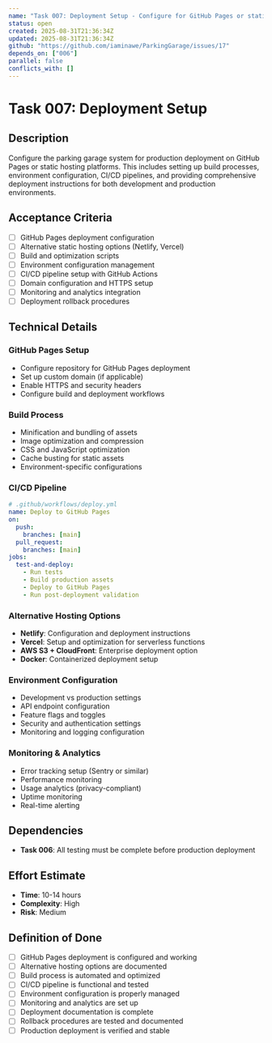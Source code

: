 ```yaml
---
name: "Task 007: Deployment Setup - Configure for GitHub Pages or static hosting with instructions"
status: open
created: 2025-08-31T21:36:34Z
updated: 2025-08-31T21:36:34Z
github: "https://github.com/iaminawe/ParkingGarage/issues/17"
depends_on: ["006"]
parallel: false
conflicts_with: []
---
```


# Task 007: Deployment Setup

## Description

Configure the parking garage system for production deployment on GitHub Pages or static hosting platforms. This includes setting up build processes, environment configuration, CI/CD pipelines, and providing comprehensive deployment instructions for both development and production environments.

## Acceptance Criteria

- [ ] GitHub Pages deployment configuration
- [ ] Alternative static hosting options (Netlify, Vercel)
- [ ] Build and optimization scripts
- [ ] Environment configuration management
- [ ] CI/CD pipeline setup with GitHub Actions
- [ ] Domain configuration and HTTPS setup
- [ ] Monitoring and analytics integration
- [ ] Deployment rollback procedures

## Technical Details

### GitHub Pages Setup
- Configure repository for GitHub Pages deployment
- Set up custom domain (if applicable)
- Enable HTTPS and security headers
- Configure build and deployment workflows

### Build Process
- Minification and bundling of assets
- Image optimization and compression
- CSS and JavaScript optimization
- Cache busting for static assets
- Environment-specific configurations

### CI/CD Pipeline
```yaml
# .github/workflows/deploy.yml
name: Deploy to GitHub Pages
on:
  push:
    branches: [main]
  pull_request:
    branches: [main]
jobs:
  test-and-deploy:
    - Run tests
    - Build production assets
    - Deploy to GitHub Pages
    - Run post-deployment validation
```

### Alternative Hosting Options
- **Netlify**: Configuration and deployment instructions
- **Vercel**: Setup and optimization for serverless functions
- **AWS S3 + CloudFront**: Enterprise deployment option
- **Docker**: Containerized deployment setup

### Environment Configuration
- Development vs production settings
- API endpoint configuration
- Feature flags and toggles
- Security and authentication settings
- Monitoring and logging configuration

### Monitoring & Analytics
- Error tracking setup (Sentry or similar)
- Performance monitoring
- Usage analytics (privacy-compliant)
- Uptime monitoring
- Real-time alerting

## Dependencies

- **Task 006**: All testing must be complete before production deployment

## Effort Estimate

- **Time**: 10-14 hours
- **Complexity**: High
- **Risk**: Medium

## Definition of Done

- [ ] GitHub Pages deployment is configured and working
- [ ] Alternative hosting options are documented
- [ ] Build process is automated and optimized
- [ ] CI/CD pipeline is functional and tested
- [ ] Environment configuration is properly managed
- [ ] Monitoring and analytics are set up
- [ ] Deployment documentation is complete
- [ ] Rollback procedures are tested and documented
- [ ] Production deployment is verified and stable